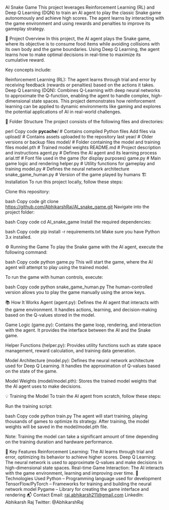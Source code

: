 AI Snake Game
This project leverages Reinforcement Learning (RL) and Deep Q Learning (DQN) to train an AI agent to play the classic Snake game autonomously and achieve high scores. The agent learns by interacting with the game environment and using rewards and penalties to improve its gameplay strategy.

🧠 Project Overview
In this project, the AI agent plays the Snake game, where its objective is to consume food items while avoiding collisions with its own body and the game boundaries. Using Deep Q Learning, the agent learns how to make optimal decisions in real-time to maximize its cumulative reward.

Key concepts include:

Reinforcement Learning (RL): The agent learns through trial and error by receiving feedback (rewards or penalties) based on the actions it takes.
Deep Q Learning (DQN): Combines Q-Learning with deep neural networks to approximate the Q-function, enabling the agent to handle complex, high-dimensional state spaces.
This project demonstrates how reinforcement learning can be applied to dynamic environments like gaming and explores the potential applications of AI in real-world challenges.

🔧 Folder Structure
The project consists of the following files and directories:

perl
Copy code
__pycache__/              # Contains compiled Python files
Add files via upload/      # Contains assets uploaded to the repository
last year/                # Older versions or backup files
model/                    # Folder containing the model and training files
    model.pth             # Trained model weights
README.md                 # Project description and instructions
agent.py                  # Defines the AI agent and its learning process
arial.ttf                 # Font file used in the game (for display purposes)
game.py                   # Main game logic and rendering
helper.py                 # Utility functions for gameplay and training
model.py                  # Defines the neural network architecture
snake_game_human.py       # Version of the game played by humans
🏗️ Installation
To run this project locally, follow these steps:

Clone this repository:

bash
Copy code
git clone https://github.com/AbhikarshRaj/AI_snake_game.git
Navigate into the project folder:

bash
Copy code
cd AI_snake_game
Install the required dependencies:

bash
Copy code
pip install -r requirements.txt
Make sure you have Python 3.x installed.

⚙️ Running the Game
To play the Snake game with the AI agent, execute the following command:

bash
Copy code
python game.py
This will start the game, where the AI agent will attempt to play using the trained model.

To run the game with human controls, execute:

bash
Copy code
python snake_game_human.py
The human-controlled version allows you to play the game manually using the arrow keys.

📚 How It Works
Agent (agent.py): Defines the AI agent that interacts with the game environment. It handles actions, learning, and decision-making based on the Q-values stored in the model.

Game Logic (game.py): Contains the game loop, rendering, and interaction with the agent. It provides the interface between the AI and the Snake game.

Helper Functions (helper.py): Provides utility functions such as state space management, reward calculation, and training data generation.

Model Architecture (model.py): Defines the neural network architecture used for Deep Q Learning. It handles the approximation of Q-values based on the state of the game.

Model Weights (model/model.pth): Stores the trained model weights that the AI agent uses to make decisions.

💡 Training the Model
To train the AI agent from scratch, follow these steps:

Run the training script:

bash
Copy code
python train.py
The agent will start training, playing thousands of games to optimize its strategy. After training, the model weights will be saved in the model/model.pth file.

Note: Training the model can take a significant amount of time depending on the training duration and hardware performance.

🔑 Key Features
Reinforcement Learning: The AI learns through trial and error, optimizing its behavior to achieve higher scores.
Deep Q Learning: The neural network is used to approximate Q-values and make decisions in high-dimensional state spaces.
Real-time Game Interaction: The AI interacts with the game environment, learning and improving over time.
🤖 Technologies Used
Python – Programming language used for development
TensorFlow/PyTorch – Frameworks for training and building the neural network model
Pygame – Library for creating the game interface and rendering
📬 Contact
Email: raj.abhikarsh211@gmail.com
LinkedIn: Abhikarsh Raj
Twitter: @AbhikarshRaj
